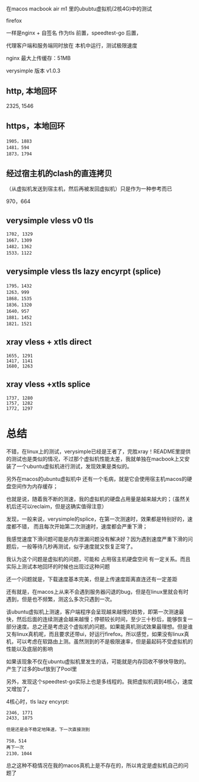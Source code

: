 
在macos macbook air m1 里的ububtu虚拟机(2核4G)中的测试

firefox

一样是nginx + 自签名 作为tls 前置，speedtest-go 后置，

代理客户端和服务端同时放在 本机中运行，测试极限速度

nginx 最大上传缓存：51MB

verysimple 版本 v1.0.3

## http, 本地回环

2325, 1546

## https，本地回环

```
1905，1883
1481，594
1873，1794
```

## 经过宿主机的clash的直连拷贝

（从虚拟机发送到宿主机，然后再被发回虚拟机）只是作为一种参考而已

970，664


## verysimple vless v0 tls

```
1702, 1329
1667，1309
1482，1362
1533，1122
```

## verysimple vless tls lazy encyrpt (splice)

```
1795，1432
1263，999
1868，1535
1836，1320
1640，957
1881，1452
1821，1521
```

## xray vless + xtls  direct

```
1655, 1291
1417, 1141
1680, 1263
```

## xray vless +xtls splice 

```
1737, 1280
1757, 1282
1772, 1297
```

# 总结

不错，在linux上的测试，verysimple已经是王者了，完胜xray！README里提供的测试也是类似的情况，不过那个虚拟机性能太差，我就单独在macbook上又安装了一个ubuntu虚拟机进行测试，发现效果是类似的。


另外在macos的ubuntu虚拟机中 还有一个毛病，就是它会使用宿主机macos的硬盘空间作为内存缓存；

也就是说，随着我不断的测速，我的虚拟机的硬盘占用量是越来越大的；（虽然关机后还可以reclaim，但是这确实值得注意）

发现，一般来说，verysimple的splice，在第一次测速时，效果都是特别好的，速度都不错，
而且每次开始第二次测速时，速度都会严重下滑；

我感觉速度下滑问题可能是内存泄漏问题没有解决好？因为遇到速度严重下滑的问题后，一般等待几秒再测试，似乎速度就又恢复正常了。

我认为这个问题是虚拟机的问题，可能和 占用宿主机硬盘空间 有一定关系。而且实际上测试本地回环的时候也出现过这种问题

还一个问题就是，下载速度基本完美，但是上传速度距离直连还有一定差距

还有就是，在macos上从来不会遇到服务器闪退的bug，但是在linux里就会有时遇到，但是也不频繁，测这么多次只遇到一次。


该ubuntu虚拟机上测速，客户端程序会呈现越来越慢的趋势，即第一次测速最快，然后后面的连续测速会越来越慢；停顿较长时间，至少三十秒后，能够恢复一部分速度。总之还是考虑这个虚拟机的问题。如果能真机测试效果最理想。但是谁又有linux真机呢，而且要求还带ui，好运行firefox。所以感觉，如果没有linux真机，可以考虑在软路由上测。虽然测到的不是极限速率，但是最起码不受虚拟机的性能以及底层的影响

如果该现象不仅在ubuntu虚拟机里发生的话，可能就是内存回收不够快导致的。产生了过多的buf放到了Pool里

另外，发现这个speedtest-go实际上也是多线程的。我把虚拟机调到4核心，速度又增加了，

4核心时，tls lazy encyrpt:

```
2346, 1771
2433, 1875

但是还是会不稳定地降速，下一次直接测到

758，514
再下一次
2130，1044
```

总之这种不稳情况在我的macos真机上是不存在的，所以肯定是虚拟机自己的问题了